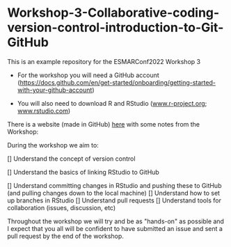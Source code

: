 # Workshop-3-Collaborative-coding-version-control-introduction-to-Git-GitHub

This is an example repository for the ESMARConf2022 Workshop 3

* For the workshop you will need a GitHub account (https://docs.github.com/en/get-started/onboarding/getting-started-with-your-github-account)

* You will also need to download R and RStudio (www.r-project.org; www.rstudio.com) 

There is a website (made in GitHub) [here](https://drmattg.github.io/Workshop-3-Collaborative-coding-version-control-introduction-to-Git-GitHub/) with some notes from the Workshop: 

During the workshop we aim to:

[] Understand the concept of version control 

[] Understand the basics of linking RStudio to GitHub

[] Understand committing changes in RStudio and pushing these to GitHub (and pulling changes down to the local machine)
[] Understand how to set up branches in RStudio
[] Understand pull requests
[] Understand tools for collaboration (issues, discussion, etc)

Throughout the workshop we will try and be as "hands-on" as possible and I expect that you all will be confident to have submitted an issue and sent a pull request by the end of the workshop.
